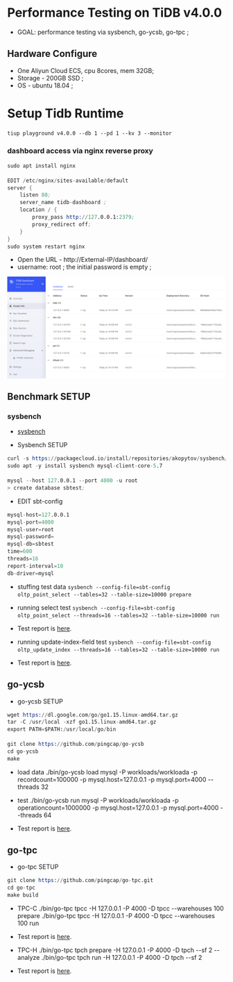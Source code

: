 # Performance Testing on TiDB v4.0.0
* GOAL: performance testing via sysbench, go-ycsb, go-tpc ;

## Hardware Configure 
* One Aliyun Cloud ECS, cpu 8cores, mem 32GB;
* Storage - 200GB SSD ;
* OS - ubuntu 18.04 ;

# Setup Tidb Runtime
`tiup playground v4.0.0 --db 1 --pd 1 --kv 3 --monitor`

### dashboard access via nginx reverse proxy 
```s
sudo apt install nginx 

EDIT /etc/nginx/sites-available/default
server {
    listen 80;
    server_name tidb-dashboard ;
    location / {
        proxy_pass http://127.0.0.1:2379;
        proxy_redirect off;
    }
}
sudo system restart nginx
```

* Open the URL - http://External-IP/dashboard/
* username: root ; the initial password is empty ;

<img align="center" src="/images/02-tidb_dashboard.png">


## Benchmark SETUP 

### sysbench 
* [sysbench](https://github.com/akopytov/sysbench)

* Sysbench SETUP 
```s 
curl -s https://packagecloud.io/install/repositories/akopytov/sysbench/script.deb.sh | sudo bash
sudo apt -y install sysbench mysql-client-core-5.7

mysql --host 127.0.0.1 --port 4000 -u root
> create database sbtest;
```

* EDIT sbt-config
```s
mysql-host=127.0.0.1
mysql-port=4000
mysql-user=root
mysql-password=
mysql-db=sbtest
time=600
threads=16
report-interval=10
db-driver=mysql
```

* stuffing test data
`sysbench --config-file=sbt-config oltp_point_select --tables=32 --table-size=10000 prepare`

* running select test
`sysbench --config-file=sbt-config oltp_point_select --threads=16 --tables=32 --table-size=10000 run`
* Test report is [here](/txt/L2_sbt_select.txt).

* running update-index-field test
`sysbench --config-file=sbt-config oltp_update_index --threads=16 --tables=32 --table-size=10000 run`
* Test report is [here](/txt/L2_sbt_update_idx.txt).


## go-ycsb 
* go-ycsb SETUP 
```s
wget https://dl.google.com/go/go1.15.linux-amd64.tar.gz
tar -C /usr/local -xzf go1.15.linux-amd64.tar.gz 
export PATH=$PATH:/usr/local/go/bin

git clone https://github.com/pingcap/go-ycsb
cd go-ycsb
make
```

* load data
./bin/go-ycsb load mysql -P workloads/workloada -p recordcount=100000 -p mysql.host=127.0.0.1 -p mysql.port=4000 --threads 32

* test
./bin/go-ycsb run mysql -P workloads/workloada -p operationcount=1000000 -p mysql.host=127.0.0.1 -p mysql.port=4000 --threads 64

* Test report is [here](/txt/L2_ycsb_wla.txt).

## go-tpc 

* go-tpc SETUP 
```s
git clone https://github.com/pingcap/go-tpc.git
cd go-tpc
make build
```

* TPC-C 
./bin/go-tpc tpcc -H 127.0.0.1 -P 4000 -D tpcc --warehouses 100 prepare
./bin/go-tpc tpcc -H 127.0.0.1 -P 4000 -D tpcc --warehouses 100 run

* Test report is [here](/txt/L2_TPC_C.txt).

* TPC-H 
./bin/go-tpc tpch prepare -H 127.0.0.1 -P 4000 -D tpch --sf 2 --analyze
./bin/go-tpc tpch run -H 127.0.0.1 -P 4000 -D tpch --sf 2

* Test report is [here](/txt/L2_TPC_H.txt).

